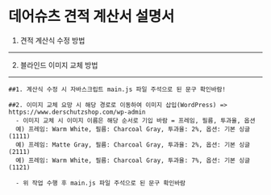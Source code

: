 # 데어슈츠 견적 계산서 설명서

1. 견적 계산식 수정 방법
-----------------------

2. 블라인드 이미지 교체 방법
--------------------------

```
##1. 계산식 수정 시 자바스크립트 main.js 파일 주석으로 된 문구 확인바람!

##2. 이미지 교체 요망 시 해당 경로로 이동하여 이미지 삽입(WordPress) => https://www.derschutzshop.com/wp-admin
  - 이미지 교체 시 이미지 이름은 해당 순서로 기입 바람 = 프레임, 필름, 투과율, 옵션
  예) 프레임: Warm White, 필름: Charcoal Gray, 투과율: 2%, 옵션: 기본 싱글 (1111)
  예) 프레임: Matte Gray, 필름: Charcoal Gray, 투과율: 2%, 옵션: 기본 싱글 (2111)
  예) 프레임: Warm White, 필름: Charcoal Gray, 투과율: 7%, 옵션: 기본 싱글 (1121)
  
  - 위 작업 수행 후 main.js 파일 주석으로 된 문구 확인바람
```
